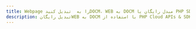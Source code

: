 ---title: Webpage را به  تبدیل کنیدDOCM، WEB به DOCM مبدل رایگان یا PHP SDKdescription: تبدیل رایگانWEB به DOCM با استفاده از PHP Cloud APIs & SDK همچنین اسناد PDF را در Cloud ایجاد، ویرایش و رندر کنید.---